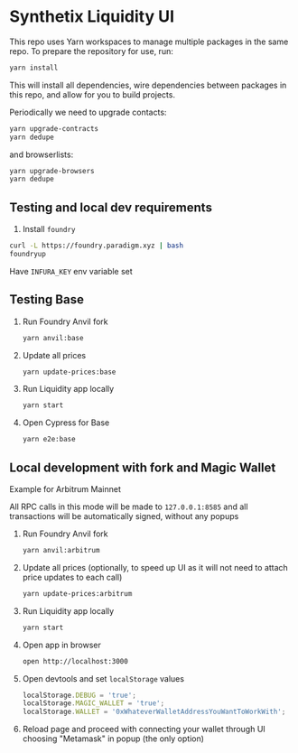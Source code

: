 # Synthetix Liquidity UI

This repo uses Yarn workspaces to manage multiple packages in the same repo. To prepare the repository for use, run:

```sh
yarn install
```

This will install all dependencies, wire dependencies between packages in this repo, and allow for you to build projects.

Periodically we need to upgrade contacts:

```sh
yarn upgrade-contracts
yarn dedupe
```

and browserlists:

```sh
yarn upgrade-browsers
yarn dedupe
```

## Testing and local dev requirements

1. Install `foundry`

```sh
curl -L https://foundry.paradigm.xyz | bash
foundryup
```

Have `INFURA_KEY` env variable set

## Testing Base

1.  Run Foundry Anvil fork

    ```sh
    yarn anvil:base
    ```

2.  Update all prices

    ```sh
    yarn update-prices:base
    ```

3.  Run Liquidity app locally

    ```sh
    yarn start
    ```

4.  Open Cypress for Base
    ```sh
    yarn e2e:base
    ```

## Local development with fork and Magic Wallet

Example for Arbitrum Mainnet

All RPC calls in this mode will be made to `127.0.0.1:8585`
and all transactions will be automatically signed, without any popups

1.  Run Foundry Anvil fork

    ```sh
    yarn anvil:arbitrum
    ```

2.  Update all prices (optionally, to speed up UI as it will not need to attach price updates to each call)

    ```sh
    yarn update-prices:arbitrum
    ```

3.  Run Liquidity app locally

    ```sh
    yarn start
    ```

4.  Open app in browser

    ```sh
    open http://localhost:3000
    ```

5.  Open devtools and set `localStorage` values

    ```js
    localStorage.DEBUG = 'true';
    localStorage.MAGIC_WALLET = 'true';
    localStorage.WALLET = '0xWhateverWalletAddressYouWantToWorkWith';
    ```

6.  Reload page and proceed with connecting your wallet through UI choosing "Metamask" in popup
    (the only option)
